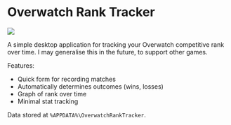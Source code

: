 # Overwatch Rank Tracker
<img src="https://ci.appveyor.com/api/projects/status/32r7s2skrgm9ubva/branch/master" />


A simple desktop application for tracking your Overwatch competitive rank over time. I may generalise this in the future, to support other games.

Features:
+ Quick form for recording matches
+ Automatically determines outcomes (wins, losses)
+ Graph of rank over time
+ Minimal stat tracking

Data stored at `%APPDATA%\OverwatchRankTracker`.
